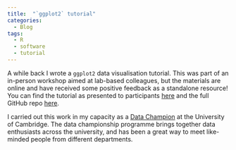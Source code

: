 ```yaml
---
title:  "`ggplot2` tutorial"
categories:
  - Blog
tags:
  - R
  - software
  - tutorial
---
```


A while back I wrote a `ggplot2` data visualisation tutorial. This was part of an in-person workshop aimed at lab-based colleagues, but the materials are online and have received some positive feedback as a standalone resource! You can find the tutorial as presented to participants [here](https://lbozhilova.github.io/pfc-datavis-tutorial/) and the full GitHub repo [here](https://github.com/lbozhilova/pfc-datavis-tutorial).

I carried out this work in my capacity as a [Data Champion](https://www.data.cam.ac.uk/intro-data-champions) at the University of Cambridge. The data championship programme brings together data enthusiasts across the university, and has been a great way to meet like-minded people from different departments.
